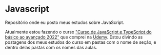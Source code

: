 # Javascript

Repositório onde eu posto meus estudos sobre JavaScript.

Atualmente estou fazendo o curso ["Curso de JavaScript e TypeScript do básico ao avançado 2022"](https://www.udemy.com/course/curso-de-javascript-moderno-do-basico-ao-avancado/) que comprei na [Udemy](https://www.udemy.com/). Estou divindo as postagens dos meus estudos do curso em pastas com o nome de seção, e dentro delas pastas com os nomes das aulas.
